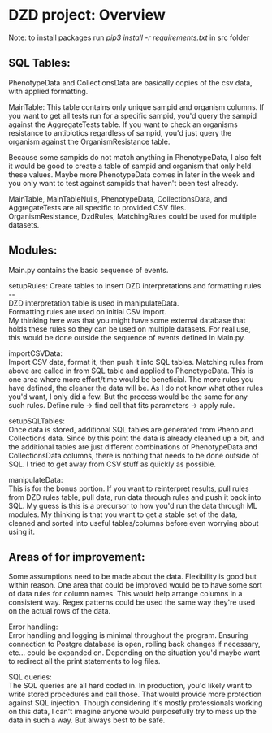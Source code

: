 # DZD project: Overview

Note: to install packages run *pip3 install -r requirements.txt* in src folder

## SQL Tables:
PhenotypeData and CollectionsData are basically copies of the csv data, with applied formatting.

MainTable: 
This table contains only unique sampid and organism columns. If you want to get all
tests run for a specific sampid, you'd query the sampid against the AggregateTests table.
If you want to check an organisms resistance to antibiotics regardless of sampid, you'd just query
the organism against the OrganismResistance table. 

Because some sampids do not match anything in PhenotypeData, I also felt it would be good to create
a table of sampid and organism that only held these values. Maybe more PhenotypeData comes in later
in the week and you only want to test against sampids that haven't been test already. 

MainTable, MainTableNulls, PhenotypeData, CollectionsData, and AggregateTests are all specific to provided 
CSV files.<br />
OrganismResistance, DzdRules, MatchingRules could be used for multiple datasets. 


## Modules:
Main.py contains the basic sequence of events.<br />

setupRules:
Create tables to insert DZD interpretations and formatting rules -- <br />
DZD interpretation table is used in manipulateData. <br />
Formatting rules are used on initial CSV import. <br />
My thinking here was that you might have some external database that holds these rules
so they can be used on multiple datasets. For real use, this would be done outside the 
sequence of events defined in Main.py.

importCSVData: <br />
Import CSV data, format it, then push it into SQL tables. Matching rules from above
are called in from SQL table and applied to PhenotypeData. This is one area where more effort/time
would be beneficial. The more rules you have defined, the cleaner the data will be. 
As I do not know what other rules you'd want, I only did a few. But the process would be the 
same for any such rules. Define rule -> find cell that fits parameters -> apply rule. 

setupSQLTables: <br />
Once data is stored, additional SQL tables are generated from Pheno and Collections data. Since 
by this point the data is already cleaned up a bit, and the additional tables are just
different combinations of PhenotypeData and CollectionsData columns, there is nothing that 
needs to be done outside of SQL. I tried to get away from CSV stuff as quickly as possible.

manipulateData: <br />
This is for the bonus portion. If you want to reinterpret results,
pull rules from DZD rules table, pull data, run data through rules and 
push it back into SQL. My guess is this is a precursor to how you'd run the data
through ML modules. My thinking is that you want to get a stable set of the data,
cleaned and sorted into useful tables/columns before even worrying about using it.

## Areas of for improvement:
Some assumptions need to be made about the data. Flexibility is good but within reason.
One area that could be improved would be to have some sort of data rules for column names. 
This would help arrange columns in a consistent way. Regex patterns could be used the same way
they're used on the actual rows of the data. 

Error handling:  <br />
Error handling and logging is minimal throughout the program. Ensuring connection to
Postgre database is open, rolling back changes if necessary, etc... could be expanded on. 
Depending on the situation you'd maybe want to redirect all the print statements to log files. 

SQL queries: <br />
The SQL queries are all hard coded in. In production, you'd likely want to write stored procedures and call those.
That would provide more protection against SQL injection. Though considering it's mostly professionals working on this data,
I can't imagine anyone would purposefully try to mess up the data in such a way. But always best to be safe. 
